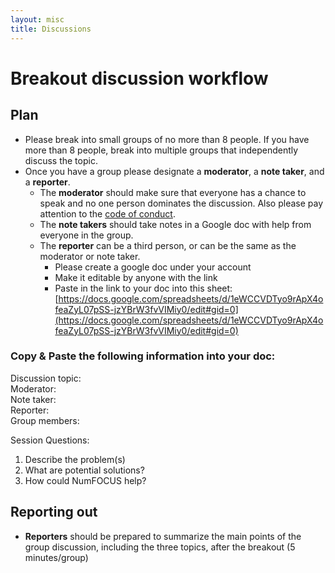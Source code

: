 ```yaml
---
layout: misc
title: Discussions
---
```



# Breakout discussion workflow

## Plan

- Please break into small groups of no more than 8 people. If you have more than 8 people, break into multiple groups that independently discuss the topic. 
- Once you have a group please designate a **moderator**, a **note taker**, and a **reporter**.
	- The **moderator** should make sure that everyone has a chance to speak and no one person dominates the discussion. Also please pay attention to the [code of conduct](https://www.numfocus.org/code-of-conduct).
	-  The **note takers** should take notes in a Google doc with help from everyone in the group.
	-  The **reporter** can be a third person, or can be the same as the moderator or note taker. 
		-  Please create a google doc under your account
		-  Make it editable by anyone with the link
		-  Paste in the link to your doc into this sheet: [https://docs.google.com/spreadsheets/d/1eWCCVDTyo9rApX4ofeaZyL07pSS-jzYBrW3fvVIMiy0/edit#gid=0](https://docs.google.com/spreadsheets/d/1eWCCVDTyo9rApX4ofeaZyL07pSS-jzYBrW3fvVIMiy0/edit#gid=0)

### Copy & Paste the following information into your doc:

Discussion topic:  
Moderator:  
Note taker:  
Reporter:  
Group members:  

Session Questions:

1. Describe the problem(s)
2. What are potential solutions?  
3. How could NumFOCUS help?



## Reporting out

- **Reporters** should be prepared to summarize the main points of the group discussion, including the three topics, after the breakout (5 minutes/group)
